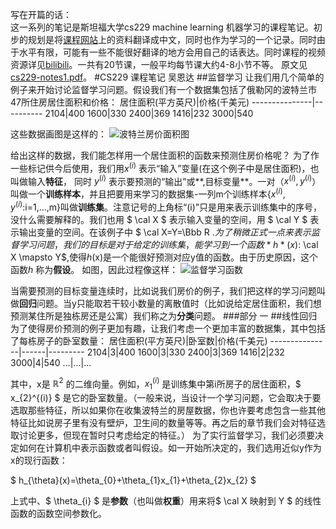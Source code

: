 写在开篇的话：  
这一系列的笔记是斯坦福大学cs229 machine learning 机器学习的课程笔记。初步的规划是将[课程网站](http://cs229.stanford.edu/syllabus.html)上的资料翻译成中文，同时也作为学习的一个记录。同时由于水平有限，可能有一些不能很好翻译的地方会用自己的话表达。同时课程的视频资源详见[bilibili](https://www.bilibili.com/video/av9912938/)。一共有20节课，一般平均每节课大约4-8小节不等。
原文见[cs229-notes1.pdf](http://cs229.stanford.edu/notes/cs229-notes1.pdf)。
#CS229 课程笔记
吴恩达
##监督学习
让我们用几个简单的例子来开始讨论监督学习问题。假设我们有一个数据集包括了俄勒冈的波特兰市47所住房居住面积和价格：
居住面积(平方英尺)|价格(千美元)
---------------|----------
2104|400
1600|330
2400|369
1416|232
3000|540




这些数据画图是这样的：
![波特兰房价面积图](https://img-blog.csdn.net/20180413120426996?watermark/2/text/aHR0cHM6Ly9ibG9nLmNzZG4ubmV0L3NpbW9ucnVhbjky/font/5a6L5L2T/fontsize/400/fill/I0JBQkFCMA==/dissolve/70)










给出这样的数据，我们能怎样用一个居住面积的函数来预测住房价格呢？
为了作一些标记供今后使用，我们用$x^{(i)}$ 表示“输入”变量(在这个例子中是居住面积)，也叫做输入**特征**， 同时 $y^{(i)}$ 表示要预测的“输出”或**,目标变量**。一对（$x^{(i)},y^{(i)}$）叫做一个**训练样本**，并且把要用来学习的数据集-一列m个训练样本{$x^{(i)},y^{(i)}$:i=1,...,m}叫做**训练集**。注意记号的上角标“(i)”只是用来表示训练集中的序号，没什么需要解释的。我们也用 $ \cal X $ 表示输入变量的空间，用 $ \cal Y $ 表示输出变量的空间。在该例子中 $ \cal X=Y=\Bbb R $.
为了稍微正式一点来表示监督学习问题，我们的目标是对于给定的训练集，能学习到一个函数*h*(x):$ \cal X \mapsto Y$,使得*h*(x)是一个能很好预测对应y值的函数。由于历史原因，这个函数*h* 称为**假设**。 如图，因此过程像这样：
![监督学习函数](https://img-blog.csdn.net/20180413155118838?watermark/2/text/aHR0cHM6Ly9ibG9nLmNzZG4ubmV0L3NpbW9ucnVhbjky/font/5a6L5L2T/fontsize/400/fill/I0JBQkFCMA==/dissolve/70)















当需要预测的目标变量连续时，比如说我们房价的例子，我们把这样的学习问题叫做**回归**问题。当y只能取若干较小数量的离散值时（比如说给定居住面积，我们想预测某住所是独栋房还是公寓）我们称之为**分类**问题。
###部分 一
##线性回归
为了使得房价预测的例子更加有趣，让我们考虑一个更加丰富的数据集，其中包括了每栋房子的卧室数量：
居住面积(平方英尺)|卧室数|价格(千美元)
---------------|------|---------
2104|3|400
1600|3|330
2400|3|369
1416|2|232
3000|4|540
...|...|...





其中，x是 $\mathbb R^{2}$ 的二维向量。例如，$x_{1}^{(i)}$ 是训练集中第i所房子的居住面积，$ x_{2}^{(i)} $ 是它的卧室数量。（一般来说，当设计一个学习问题，它会取决于要选取那些特征，所以如果你在收集波特兰的房屋数据，你也许要考虑包含一些其他特征比如说房子里有没有壁炉，卫生间的数量等等。再之后的章节我们会对特征选取讨论更多，但现在暂时只考虑给定的特征。）
为了实行监督学习，我们必须要决定如何在计算机中表示函数或者叫假设。如一开始所决定的，我们选用近似y作为x的现行函数：  

$ h_{\theta}(x)=\theta_{0}+\theta_{1}x_{1}+\theta_{2}x_{2} $

上式中、$ \theta_{i} $ 是**参数**（也叫做**权重**）用来将$ \cal X 映射到 Y $ 的线性函数的函数空间参数化。
